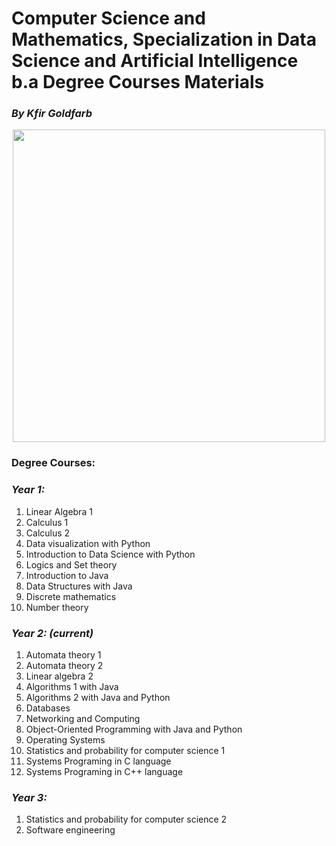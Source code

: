 # Computer Science and Mathematics, Specialization in Data Science and Artificial Intelligence b.a Degree Courses Materials
### <i>By Kfir Goldfarb</i>
<div align="center" style="text-align:center">
	<a href="https://www.ariel.ac.il/wp/">
		<img src="https://github.com/kggold4/computer-science-b.a-materials/blob/main/images/Ariel_U_logo2.jpg" height="auto" width="500px">
	</a>
</div>

### Degree Courses:
### <i>Year 1:</i>
1. Linear Algebra 1
2. Calculus 1
3. Calculus 2
4. Data visualization with Python
5. Introduction to Data Science with Python
6. Logics and Set theory
7. Introduction to Java
8. Data Structures with Java
9. Discrete mathematics
10. Number theory


### <i>Year 2: (current)</i>
1. Automata theory 1
2. Automata theory 2
3. Linear algebra 2
4. Algorithms 1 with Java
5. Algorithms 2 with Java and Python
6. Databases
7. Networking and Computing
8. Object-Oriented Programming with Java and Python
9. Operating Systems
10. Statistics and probability for computer science 1
11. Systems Programing in C language
12. Systems Programing in C++ language


### <i>Year 3:</i>
1. Statistics and probability for computer science 2
2. Software engineering